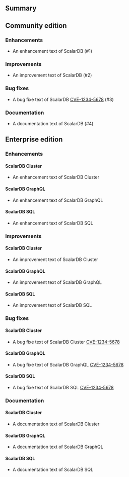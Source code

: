 ## Summary

## Community edition
### Enhancements
- An enhancement text of ScalarDB (#1)
### Improvements
- An improvement text of ScalarDB (#2)
### Bug fixes
- A bug fixe text of ScalarDB [CVE-1234-5678](dummy) (#3)
### Documentation
- A documentation text of ScalarDB (#4)

## Enterprise edition
### Enhancements
#### ScalarDB Cluster
- An enhancement text of ScalarDB Cluster
#### ScalarDB GraphQL
- An enhancement text of ScalarDB GraphQL
#### ScalarDB SQL
- An enhancement text of ScalarDB SQL
### Improvements
#### ScalarDB Cluster
- An improvement text of ScalarDB Cluster
#### ScalarDB GraphQL
- An improvement text of ScalarDB GraphQL
#### ScalarDB SQL
- An improvement text of ScalarDB SQL
### Bug fixes
#### ScalarDB Cluster
- A bug fixe text of ScalarDB Cluster [CVE-1234-5678](dummy)
#### ScalarDB GraphQL
- A bug fixe text of ScalarDB GraphQL [CVE-1234-5678](dummy)
#### ScalarDB SQL
- A bug fixe text of ScalarDB SQL [CVE-1234-5678](dummy)
### Documentation
#### ScalarDB Cluster
- A documentation text of ScalarDB Cluster
#### ScalarDB GraphQL
- A documentation text of ScalarDB GraphQL
#### ScalarDB SQL
- A documentation text of ScalarDB SQL

